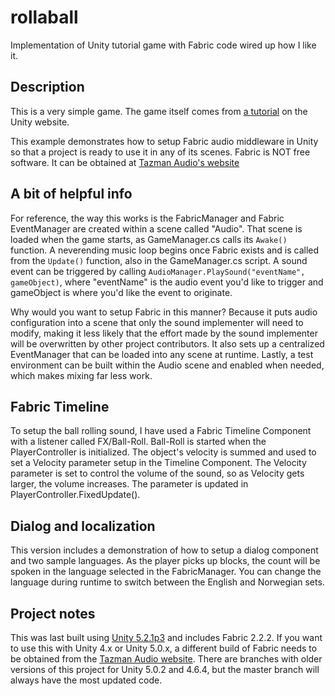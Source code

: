 # rollaball
Implementation of Unity tutorial game with Fabric code wired up how I like it.

## Description

This is a very simple game. The game itself comes from [a tutorial](http://unity3d.com/learn/tutorials/projects/roll-a-ball) on the Unity website.

This example demonstrates how to setup Fabric audio middleware in Unity so that a project is ready to use it in any of its scenes. Fabric is NOT free software. It can be obtained at [Tazman Audio's website](http://www.tazman-audio.co.uk/#!fabric/c1oba "Fabric")

## A bit of helpful info

For reference, the way this works is the FabricManager and Fabric EventManager are created within a scene called "Audio". That scene is loaded when the game starts, as GameManager.cs calls its `Awake()` function. A neverending music loop begins once Fabric exists and is called from the `Update()` function, also in the GameManager.cs script. A sound event can be triggered by calling `AudioManager.PlaySound("eventName", gameObject)`, where "eventName" is the audio event you'd like to trigger and gameObject is where you'd like the event to originate.

Why would you want to setup Fabric in this manner? Because it puts audio configuration into a scene that only the sound implementer will need to modify, making it less likely that the effort made by the sound implementer will be overwritten by other project contributors. It also sets up a centralized EventManager that can be loaded into any scene at runtime. Lastly, a test environment can be built within the Audio scene and enabled when needed, which makes mixing far less work.

## Fabric Timeline

To setup the ball rolling sound, I have used a Fabric Timeline Component with a listener called FX/Ball-Roll. Ball-Roll is started when the PlayerController is initialized. The object's velocity is summed and used to set a Velocity parameter setup in the Timeline Component. The Velocity parameter is set to control the volume of the sound, so as Velocity gets larger, the volume increases. The parameter is updated in PlayerController.FixedUpdate().

## Dialog and localization

This version includes a demonstration of how to setup a dialog component and two sample languages. As the player picks up blocks, the count will be spoken in the language selected in the FabricManager. You can change the language during runtime to switch between the English and Norwegian sets.

## Project notes

This was last built using [Unity 5.2.1p3](http://unity3d.com/get-unity/download/archive "Unity Downloads") and includes Fabric 2.2.2. If you want to use this with Unity 4.x or Unity 5.0.x, a different build of Fabric needs to be obtained from the [Tazman Audio website](http://tazman-audio.co.uk/#!downloads/c16et "Fabric Downloads"). There are branches with older versions of this project for Unity 5.0.2 and 4.6.4, but the master branch will always have the most updated code.
